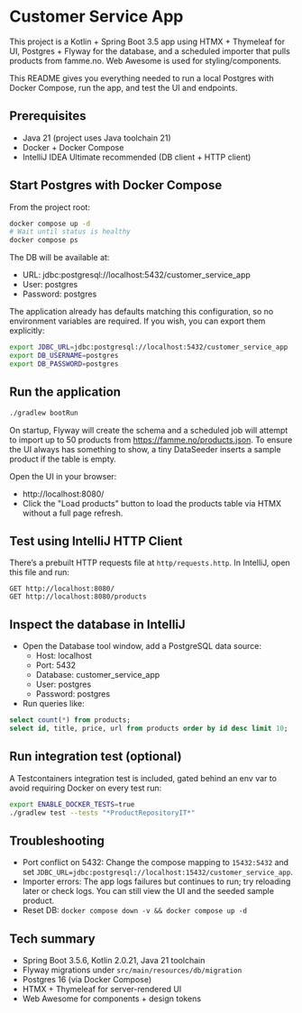 # Customer Service App

This project is a Kotlin + Spring Boot 3.5 app using HTMX + Thymeleaf for UI, Postgres + Flyway for the database, and a scheduled importer that pulls products from famme.no. Web Awesome is used for styling/components.

This README gives you everything needed to run a local Postgres with Docker Compose, run the app, and test the UI and endpoints.

## Prerequisites
- Java 21 (project uses Java toolchain 21)
- Docker + Docker Compose
- IntelliJ IDEA Ultimate recommended (DB client + HTTP client)

## Start Postgres with Docker Compose
From the project root:

```bash
docker compose up -d
# Wait until status is healthy
docker compose ps
```

The DB will be available at:
- URL: jdbc:postgresql://localhost:5432/customer_service_app
- User: postgres
- Password: postgres

The application already has defaults matching this configuration, so no environment variables are required. If you wish, you can export them explicitly:

```bash
export JDBC_URL=jdbc:postgresql://localhost:5432/customer_service_app
export DB_USERNAME=postgres
export DB_PASSWORD=postgres
```

## Run the application

```bash
./gradlew bootRun
```

On startup, Flyway will create the schema and a scheduled job will attempt to import up to 50 products from https://famme.no/products.json. To ensure the UI always has something to show, a tiny DataSeeder inserts a sample product if the table is empty.

Open the UI in your browser:
- http://localhost:8080/
- Click the "Load products" button to load the products table via HTMX without a full page refresh.

## Test using IntelliJ HTTP Client
There’s a prebuilt HTTP requests file at `http/requests.http`. In IntelliJ, open this file and run:

```
GET http://localhost:8080/
GET http://localhost:8080/products
```

## Inspect the database in IntelliJ
- Open the Database tool window, add a PostgreSQL data source:
  - Host: localhost
  - Port: 5432
  - Database: customer_service_app
  - User: postgres
  - Password: postgres
- Run queries like:

```sql
select count(*) from products;
select id, title, price, url from products order by id desc limit 10;
```

## Run integration test (optional)
A Testcontainers integration test is included, gated behind an env var to avoid requiring Docker on every test run:

```bash
export ENABLE_DOCKER_TESTS=true
./gradlew test --tests "*ProductRepositoryIT*"
```

## Troubleshooting
- Port conflict on 5432: Change the compose mapping to `15432:5432` and set `JDBC_URL=jdbc:postgresql://localhost:15432/customer_service_app`.
- Importer errors: The app logs failures but continues to run; try reloading later or check logs. You can still view the UI and the seeded sample product.
- Reset DB: `docker compose down -v && docker compose up -d`

## Tech summary
- Spring Boot 3.5.6, Kotlin 2.0.21, Java 21 toolchain
- Flyway migrations under `src/main/resources/db/migration`
- Postgres 16 (via Docker Compose)
- HTMX + Thymeleaf for server-rendered UI
- Web Awesome for components + design tokens
